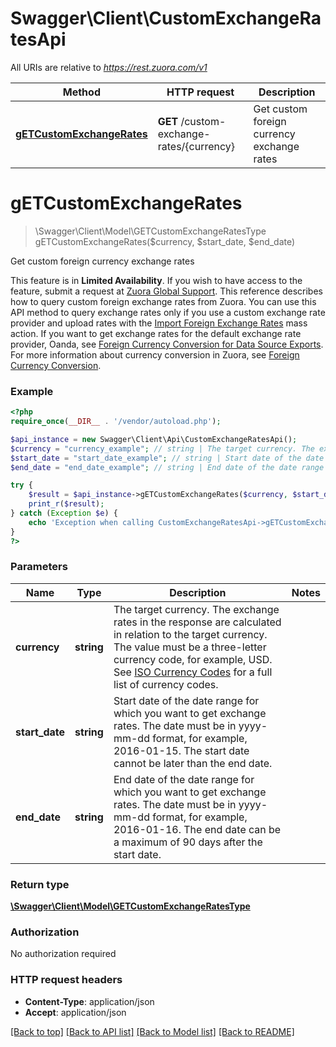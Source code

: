 # Swagger\Client\CustomExchangeRatesApi

All URIs are relative to *https://rest.zuora.com/v1*

Method | HTTP request | Description
------------- | ------------- | -------------
[**gETCustomExchangeRates**](CustomExchangeRatesApi.md#gETCustomExchangeRates) | **GET** /custom-exchange-rates/{currency} | Get custom foreign currency exchange rates


# **gETCustomExchangeRates**
> \Swagger\Client\Model\GETCustomExchangeRatesType gETCustomExchangeRates($currency, $start_date, $end_date)

Get custom foreign currency exchange rates

This feature is in **Limited Availability**. If you wish to have access to the feature, submit a request at [Zuora Global Support](http://support.zuora.com/).   This reference describes how to query custom foreign exchange rates from Zuora. You can use this API method to query exchange rates only if you use a custom exchange rate provider and upload rates with the [Import Foreign Exchange Rates](https://knowledgecenter.zuora.com/CC_Finance/Mass_Updater/Import_Foreign_Exchange_Rates) mass action. If you want to get exchange rates for the default exchange rate provider, Oanda, see [Foreign Currency Conversion for Data Source Exports](https://knowledgecenter.zuora.com/CC_Finance/Foreign_Currency_Conversion/Foreign_Currency_Conversion_for_Data_Source_Exports).  For more information about currency conversion in Zuora, see [Foreign Currency Conversion](https://knowledgecenter.zuora.com/CC_Finance/Foreign_Currency_Conversion).

### Example
```php
<?php
require_once(__DIR__ . '/vendor/autoload.php');

$api_instance = new Swagger\Client\Api\CustomExchangeRatesApi();
$currency = "currency_example"; // string | The target currency. The exchange rates in the response are calculated in relation to the target currency.  The value must be a three-letter currency code, for example, USD. See [ISO Currency Codes](https://knowledgecenter.zuora.com/BC_Developers/SOAP_API/J_Country%2C_State%2C_and_Province_Codes/D_Currencies_and_Their_3-Letter_Codes) for a full list of currency codes.
$start_date = "start_date_example"; // string | Start date of the date range for which you want to get exchange rates.  The date must be in yyyy-mm-dd format, for example, 2016-01-15. The start date cannot be later than the end date.
$end_date = "end_date_example"; // string | End date of the date range for which you want to get exchange rates.  The date must be in yyyy-mm-dd format, for example, 2016-01-16. The end date can be a maximum of 90 days after the start date.

try {
    $result = $api_instance->gETCustomExchangeRates($currency, $start_date, $end_date);
    print_r($result);
} catch (Exception $e) {
    echo 'Exception when calling CustomExchangeRatesApi->gETCustomExchangeRates: ', $e->getMessage(), PHP_EOL;
}
?>
```

### Parameters

Name | Type | Description  | Notes
------------- | ------------- | ------------- | -------------
 **currency** | **string**| The target currency. The exchange rates in the response are calculated in relation to the target currency.  The value must be a three-letter currency code, for example, USD. See [ISO Currency Codes](https://knowledgecenter.zuora.com/BC_Developers/SOAP_API/J_Country%2C_State%2C_and_Province_Codes/D_Currencies_and_Their_3-Letter_Codes) for a full list of currency codes. |
 **start_date** | **string**| Start date of the date range for which you want to get exchange rates.  The date must be in yyyy-mm-dd format, for example, 2016-01-15. The start date cannot be later than the end date. |
 **end_date** | **string**| End date of the date range for which you want to get exchange rates.  The date must be in yyyy-mm-dd format, for example, 2016-01-16. The end date can be a maximum of 90 days after the start date. |

### Return type

[**\Swagger\Client\Model\GETCustomExchangeRatesType**](../Model/GETCustomExchangeRatesType.md)

### Authorization

No authorization required

### HTTP request headers

 - **Content-Type**: application/json
 - **Accept**: application/json

[[Back to top]](#) [[Back to API list]](../../README.md#documentation-for-api-endpoints) [[Back to Model list]](../../README.md#documentation-for-models) [[Back to README]](../../README.md)

